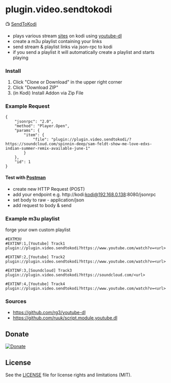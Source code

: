 # plugin.video.sendtokodi

:tv: [SendToKodi](https://teufel-it.de/sendtokodi)

- plays various stream [sites](https://rg3.github.io/youtube-dl/supportedsites.html) on kodi using [youtube-dl](https://github.com/rg3/youtube-dl)
- create a m3u playlist containing your links
- send stream & playlist links via json-rpc to kodi
- if you send a playlist it will automatically create a playlist and starts playing

### Install

1. Click "Clone or Download" in the upper right corner
2. Click "Download ZIP"
3. (in Kodi) Install Addon via Zip File

### Example Request
```
{
	"jsonrpc": "2.0",
	"method": "Player.Open",
	"params": {
		"item": {
			"file": "plugin://plugin.video.sendtokodi/?https://soundcloud.com/spinnin-deep/sam-feldt-show-me-love-edxs-indian-summer-remix-available-june-1"
		}
	},
	"id": 1
}
```
#### Test with [Postman](https://www.getpostman.com/)

- create new HTTP Request (POST)
- add your endpoint e.g. http://kodi:kodi@192.168.0.138:8080/jsonrpc
- set body to raw - application/json
- add request to body & send

### Example m3u playlist
forge your own custom playlist
```
#EXTM3U
#EXTINF:1,[Youtube] Track1
plugin://plugin.video.sendtokodi?https://www.youtube.com/watch?v=<url>

#EXTINF:2,[Youtube] Track2
plugin://plugin.video.sendtokodi?https://www.youtube.com/watch?v=<url>

#EXTINF:3,[Soundcloud] Track3
plugin://plugin.video.sendtokodi?https://soundcloud.com/<url>
 
#EXTINF:4,[Youtube] Track4
plugin://plugin.video.sendtokodi?https://www.youtube.com/watch?v=<url>
```

### Sources
- https://github.com/rg3/youtube-dl
- https://github.com/ruuk/script.module.youtube.dl

## Donate
[![Donate](https://img.shields.io/badge/Donate-PayPal-green.svg)](https://www.paypal.com/cgi-bin/webscr?cmd=_s-xclick&hosted_button_id=KEAR9ZC228YCL)

## License
See the [LICENSE](LICENSE.md) file for license rights and limitations (MIT).
